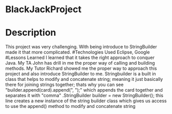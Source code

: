 # BlackJackProject
# Description
This project was very challenging.  With being introduce to StringBuilder made it that more complicated.
#Technologies Used
Eclipse, Google
#Lessons Learned
I learned that it takes the right approach to conquer Java.
My TA John has drill in me the proper way of calling and building methods.
My Tutor Richard showed me the proper way to approach this project and also introduce StringBuilder to me.  Stringbuilder is a built in class that helps to modify and concatenate string; meaning it just basically there for joining strings together; thats why you can see "builder.append(card).append(", ");" which appends the card together and separates it with "comma" .StringBuilder builder = new StringBuilder(); this line creates a new instance of the string builder class which gives us access to use the append() method to modify and concatenate string